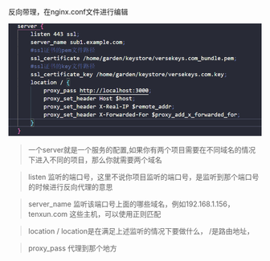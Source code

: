 反向带理，在nginx.conf文件进行编辑

![1726048481958](images/反向代理/1726048481958.png)

> 一个server就是一个服务的配置,如果你有两个项目需要在不同域名的情况下进入不同的项目，那么你就需要两个域名

> listen 监听的端口号，这里不说你项目监听的端口号，是监听到那个端口号的时候进行反向代理的意思

> server_name 监听该端口号上面的哪些域名，例如192.168.1.156，tenxun.com 这些主机，可以使用正则匹配

> location  / location是在满足上述监听的情况下要做什么， /是路由地址，

> proxy_pass 代理到那个地方
